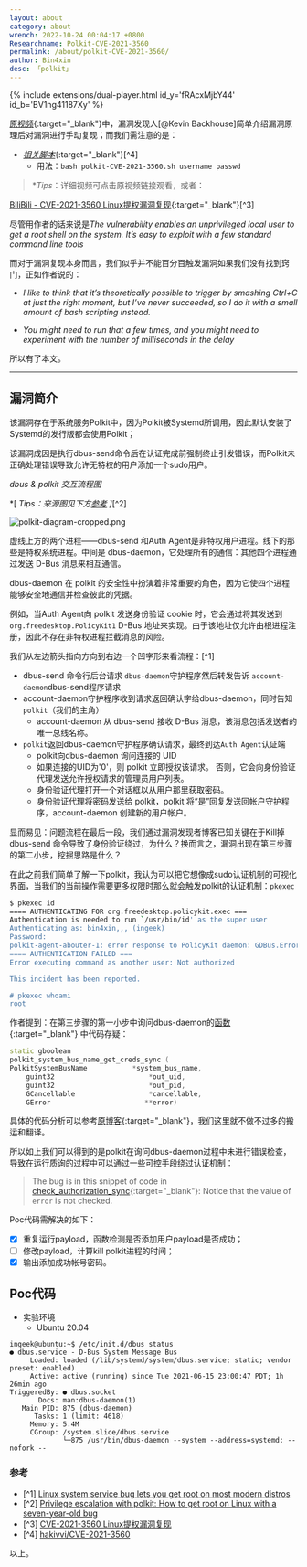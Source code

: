 ```yaml
---
layout: about
category: about
wrench: 2022-10-24 00:04:17 +0800
Researchname: Polkit-CVE-2021-3560
permalink: /about/polkit-CVE-2021-3560/
author: Bin4xin
desc: 「polkit」
---
```


{% include extensions/dual-player.html id_y='fRAcxMjbY44' id_b='BV1ng41187Xy' %}

[原视频](https://www.youtube.com/watch?v=QZhz64yEd0g){:target="_blank"}中，漏洞发现人[@Kevin Backhouse]简单介绍漏洞原理后对漏洞进行手动复现；而我们需注意的是：

- [*相关脚本*](https://github.com/Bin4xin/bigger-than-bigger/blob/master/CoVV/polkit-CVE-2021-3560/polkit-CVE-2021-3560.sh){:target="_blank"}[^4]
  - 用法：`bash polkit-CVE-2021-3560.sh username passwd`

> **Tips*：详细视频可点击原视频链接观看，或者：

[BiliBili - CVE-2021-3560 Linux提权漏洞复现](https://www.bilibili.com/video/BV12o4y1y7gC){:target="_blank"}[^3]

尽管用作者的话来说是*The vulnerability enables an unprivileged local user to get a root shell on the system. It’s easy to exploit with a few standard command line tools*

而对于漏洞复现本身而言，我们似乎并不能百分百触发漏洞如果我们没有找到窍门，正如作者说的：

- *I like to think that it’s theoretically possible to trigger by smashing Ctrl+C at just the right moment, but I’ve never succeeded, so I do it with a small amount of bash scripting instead.*

- *You might need to run that a few times, and you might need to experiment with the number of milliseconds in the delay*

所以有了本文。

---

## 漏洞简介

该漏洞存在于系统服务Polkit中，因为Polkit被Systemd所调用，因此默认安装了Systemd的发行版都会使用Polkit；

该漏洞成因是执行dbus-send命令后在认证完成前强制终止引发错误，而Polkit未正确处理错误导致允许无特权的用户添加一个sudo用户。

*dbus & polkit 交互流程图*

*[ *Tips：来源图见下方[参考](#%E5%8F%82%E8%80%83) ]*[^2]

![polkit-diagram-cropped.png](https://image.yjs2635.xyz/images/2022/02/20/xjdayuWoI6Zseb3.png)

虚线上方的两个进程——dbus-send 和Auth Agent是非特权用户进程。线下的那些是特权系统进程。中间是 dbus-daemon，它处理所有的通信：其他四个进程通过发送 D-Bus 消息来相互通信。

dbus-daemon 在 polkit 的安全性中扮演着非常重要的角色，因为它使四个进程能够安全地通信并检查彼此的凭据。

例如，当Auth Agent向 polkit 发送身份验证 cookie 时，它会通过将其发送到 `org.freedesktop.PolicyKit1` D-Bus 地址来实现。由于该地址仅允许由根进程注册，因此不存在非特权进程拦截消息的风险。 

我们从左边箭头指向方向到右边一个凹字形来看流程：[^1]

- dbus-send 命令行后台请求 `dbus-daemon`守护程序然后转发告诉 `account-daemon`dbus-send程序请求
- account-daemon守护程序收到请求返回确认字给dbus-daemon，同时告知`polkit`（我们的主角）
    - account-daemon 从 dbus-send 接收 D-Bus 消息，该消息包括发送者的唯一总线名称。 
- `polkit`返回dbus-daemon守护程序确认请求，最终到达`Auth Agent`认证端
    - polkit向dbus-daemon 询问连接的 UID
    - 如果连接的UID为'0'，则 polkit 立即授权该请求。 否则，它会向身份验证代理发送允许授权请求的管理员用户列表。
    - 身份验证代理打开一个对话框以从用户那里获取密码。
    - 身份验证代理将密码发送给 polkit，polkit 将“是”回复发送回帐户守护程序，account-daemon 创建新的用户帐户。

显而易见：问题流程在最后一段，我们通过漏洞发现者博客已知关键在于Kill掉dbus-send 命令导致了身份验证绕过，为什么？换而言之，漏洞出现在第三步骤的第二小步，挖掘思路是什么？

在此之前我们简单了解一下polkit，我认为可以把它想像成sudo认证机制的可视化界面，当我们的当前操作需要更多权限时那么就会触发polkit的认证机制：`pkexec`

```bash
$ pkexec id
==== AUTHENTICATING FOR org.freedesktop.policykit.exec ===
Authentication is needed to run `/usr/bin/id' as the super user
Authenticating as: bin4xin,,, (ingeek)
Password: 
polkit-agent-abouter-1: error response to PolicyKit daemon: GDBus.Error:org.freedesktop.PolicyKit1.Error.Failed: No session for cookie
==== AUTHENTICATION FAILED ===
Error executing command as another user: Not authorized

This incident has been reported.

# pkexec whoami
root
```

作者提到：在第三步骤的第一小步中询问dbus-daemon的[函数](https://gitlab.freedesktop.org/polkit/polkit/-/blob/bfa5036bfb93582c5a87c44b847957479d911e38/src/polkit/polkitsystembusname.c#L388){:target="_blank"}
中代码存疑：

```cpp
static gboolean
polkit_system_bus_name_get_creds_sync (
PolkitSystemBusName           *system_bus_name,
    guint32                       *out_uid,
    guint32                       *out_pid,
    GCancellable                  *cancellable,
    GError                       **error)
```

具体的代码分析可以参考[原博客](https://github.blog/2021-06-10-privilege-escalation-polkit-root-on-linux-with-bug/#vulnerability){:target="_blank"}，我们这里就不做不过多的搬运和翻译。

所以如上我们可以得到的是polkit在询问dbus-daemon过程中未进行错误检查，导致在运行质询的过程中可以通过一些可控手段绕过认证机制：

> The bug is in this snippet of code in [check_authorization_sync](https://gitlab.freedesktop.org/polkit/polkit/-/blob/ff4c2144f0fb1325275887d9e254117fcd8a1b52/src/polkitbackend/polkitbackendinteractiveauthority.c#L1121){:target="_blank"}:
> Notice that the value of `error` is not checked.


Poc代码需解决的如下：

- [x]  重复运行payload，函数检测是否添加用户payload是否成功；
- [ ]  修改payload，计算kill polkit进程的时间；
- [x]  输出添加成功帐号密码。

## Poc代码

- 实验环境
    - Ubuntu 20.04

```console
ingeek@ubuntu:~$ /etc/init.d/dbus status
● dbus.service - D-Bus System Message Bus
     Loaded: loaded (/lib/systemd/system/dbus.service; static; vendor preset: enabled)
     Active: active (running) since Tue 2021-06-15 23:00:47 PDT; 1h 26min ago
TriggeredBy: ● dbus.socket
       Docs: man:dbus-daemon(1)
   Main PID: 875 (dbus-daemon)
      Tasks: 1 (limit: 4618)
     Memory: 5.4M
     CGroup: /system.slice/dbus.service
             └─875 /usr/bin/dbus-daemon --system --address=systemd: --nofork --
```

### 参考
- [^1] [Linux system service bug lets you get root on most modern distros](https://www.bleepingcomputer.com/news/security/linux-system-service-bug-lets-you-get-root-on-most-modern-distros/)
- [^2] [Privilege escalation with polkit: How to get root on Linux with a seven-year-old bug](https://github.blog/2021-06-10-privilege-escalation-polkit-root-on-linux-with-bug/)
- [^3] [CVE-2021-3560 Linux提权漏洞复现](https://www.bilibili.com/video/BV12o4y1y7gC)
- [^4] [<i class="fa fa-github"></i> hakivvi/CVE-2021-3560](https://github.com/hakivvi/CVE-2021-3560/blob/main/exploit.c)

以上。